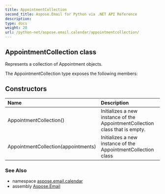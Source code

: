 ```yaml
---
title: AppointmentCollection
second_title: Aspose.Email for Python via .NET API Reference
description: 
type: docs
weight: 20
url: /python-net/aspose.email.calendar/appointmentcollection/
---
```


## AppointmentCollection class

Represents a collection of Appointment objects.

The AppointmentCollection type exposes the following members:
## Constructors
| Name | Description |
| :- | :- |
|AppointmentCollection()|Initializes a new instance of the AppointmentCollection class that is empty.|
|AppointmentCollection(appointments)|Initializes a new instance of the AppointmentCollection class|

### See Also

* namespace [aspose.email.calendar](/email/python-net/aspose.email.calendar/)
* assembly [Aspose.Email](/email/python-net/)

